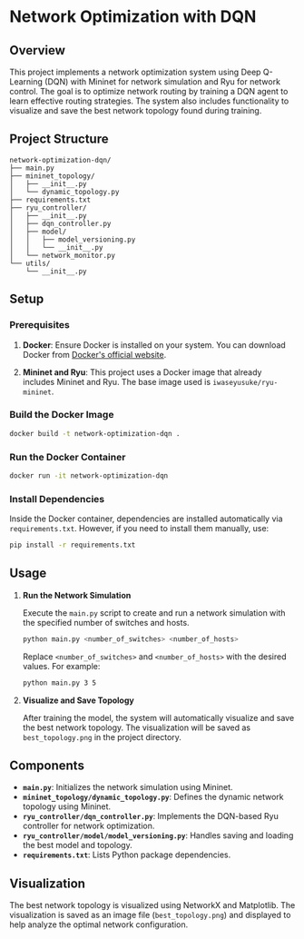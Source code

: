 # Network Optimization with DQN

## Overview

This project implements a network optimization system using Deep Q-Learning (DQN) with Mininet for network simulation and Ryu for network control. The goal is to optimize network routing by training a DQN agent to learn effective routing strategies. The system also includes functionality to visualize and save the best network topology found during training.

## Project Structure

```
network-optimization-dqn/
├── main.py
├── mininet_topology/
│   ├── __init__.py
│   └── dynamic_topology.py
├── requirements.txt
├── ryu_controller/
│   ├── __init__.py
│   ├── dqn_controller.py
│   ├── model/
│   │   ├── model_versioning.py
│   │   └── __init__.py
│   └── network_monitor.py
└── utils/
    └── __init__.py
```

## Setup

### Prerequisites

1. **Docker**: Ensure Docker is installed on your system. You can download Docker from [Docker's official website](https://www.docker.com/products/docker-desktop).

2. **Mininet and Ryu**: This project uses a Docker image that already includes Mininet and Ryu. The base image used is `iwaseyusuke/ryu-mininet`.

### Build the Docker Image

```sh
docker build -t network-optimization-dqn .
```

### Run the Docker Container

```sh
docker run -it network-optimization-dqn
```

### Install Dependencies

Inside the Docker container, dependencies are installed automatically via `requirements.txt`. However, if you need to install them manually, use:

```sh
pip install -r requirements.txt
```

## Usage

1. **Run the Network Simulation**

   Execute the `main.py` script to create and run a network simulation with the specified number of switches and hosts.

   ```sh
   python main.py <number_of_switches> <number_of_hosts>
   ```

   Replace `<number_of_switches>` and `<number_of_hosts>` with the desired values. For example:

   ```sh
   python main.py 3 5
   ```

2. **Visualize and Save Topology**

   After training the model, the system will automatically visualize and save the best network topology. The visualization will be saved as `best_topology.png` in the project directory.

## Components

- **`main.py`**: Initializes the network simulation using Mininet.
- **`mininet_topology/dynamic_topology.py`**: Defines the dynamic network topology using Mininet.
- **`ryu_controller/dqn_controller.py`**: Implements the DQN-based Ryu controller for network optimization.
- **`ryu_controller/model/model_versioning.py`**: Handles saving and loading the best model and topology.
- **`requirements.txt`**: Lists Python package dependencies.

## Visualization

The best network topology is visualized using NetworkX and Matplotlib. The visualization is saved as an image file (`best_topology.png`) and displayed to help analyze the optimal network configuration.